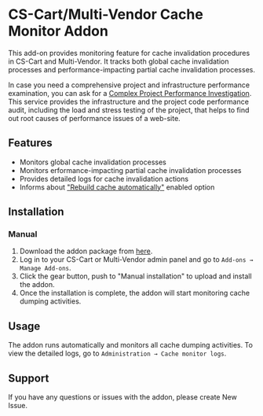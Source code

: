 # CS-Cart/Multi-Vendor Cache Monitor Addon

This add-on provides monitoring feature for cache invalidation procedures in CS-Cart and Multi-Vendor. It tracks both global cache invalidation processes and performance-impacting partial cache invalidation processes.

In case you need a comprehensive project and infrastructure performance examination, you can ask for a [Complex Project Performance Investigation](https://asaplab.io/services/complex-project-performance-investigation). This service provides the infrastructure and the project code performance audit, including the load and stress testing of the project, that helps to find out root causes of performance issues of a web-site. 

## Features

- Monitors global cache invalidation processes
- Monitors erformance-impacting partial cache invalidation processes
- Provides detailed logs for cache invalidation actions
- Informs about ["Rebuild cache automatically"](https://docs.scalesta.com/user-guide/cs-cart/disable-rebuild-cache-automatically/) enabled option

## Installation

### Manual 

1. Download the addon package from [here](#todo).
2. Log in to your CS-Cart or Multi-Vendor admin panel and go to `Add-ons → Manage Add-ons`.
3. Click the gear button, push to "Manual installation" to upload and install the addon.
4. Once the installation is complete, the addon will start monitoring cache dumping activities.

## Usage

The addon runs automatically and monitors all cache dumping activities. To view the detailed logs, go to `Administration → Cache monitor logs`.

## Support

If you have any questions or issues with the addon, please create New Issue.
